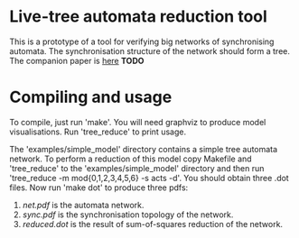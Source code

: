 # Live-tree automata reduction tool

This is a prototype of a tool for verifying big networks of synchronising automata. The synchronisation structure of the network should form a tree.
The companion paper is [here](https://arxiv.org/pdf) **TODO**

# Compiling and usage

To compile, just run 'make'. You will need graphviz to produce model visualisations. Run 'tree_reduce' to print usage. 

The 'examples/simple_model' directory contains a simple tree automata network. To perform a reduction of this model copy Makefile and 'tree_reduce' 
to the 'examples/simple_model' directory and then run 'tree_reduce -m mod{0,1,2,3,4,5,6} -s acts -d'. You should obtain three .dot files.
Now run 'make dot' to produce three pdfs:

1. *net.pdf* is the automata network.
2. *sync.pdf* is the synchronisation topology of the network.
3. *reduced.dot* is the result of sum-of-squares reduction of the network.

